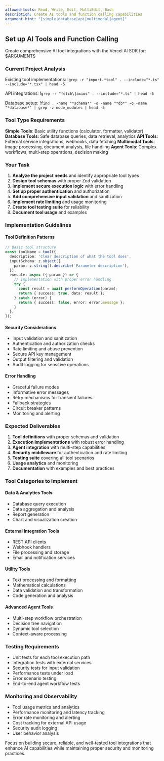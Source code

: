 ```yaml
---
allowed-tools: Read, Write, Edit, MultiEdit, Bash
description: Create AI tools and function calling capabilities
argument-hint: "[simple|database|api|multimodal|agent]"
---
```


## Set up AI Tools and Function Calling

Create comprehensive AI tool integrations with the Vercel AI SDK for: $ARGUMENTS

### Current Project Analysis

Existing tool implementations: !`grep -r "import.*tool" . --include="*.ts" --include="*.tsx" | head -5`

API integrations: !`grep -r "fetch\|axios" . --include="*.ts" | head -5`

Database setup: !`find . -name "*schema*" -o -name "*db*" -o -name "*database*" | grep -v node_modules | head -5`

### Tool Type Requirements

**Simple Tools**: Basic utility functions (calculator, formatter, validator)
**Database Tools**: Safe database queries, data retrieval, analytics
**API Tools**: External service integrations, webhooks, data fetching
**Multimodal Tools**: Image processing, document analysis, file handling
**Agent Tools**: Complex workflows, multi-step operations, decision making

### Your Task

1. **Analyze the project needs** and identify appropriate tool types
2. **Design tool schemas** with proper Zod validation
3. **Implement secure execution logic** with error handling
4. **Set up proper authentication** and authorization
5. **Add comprehensive input validation** and sanitization
6. **Implement rate limiting** and usage monitoring
7. **Create tool testing suite** for reliability
8. **Document tool usage** and examples

### Implementation Guidelines

#### Tool Definition Patterns

```typescript
// Basic tool structure
const toolName = tool({
  description: 'Clear description of what the tool does',
  inputSchema: z.object({
    param: z.string().describe('Parameter description'),
  }),
  execute: async ({ param }) => {
    // Implementation with proper error handling
    try {
      const result = await performOperation(param);
      return { success: true, data: result };
    } catch (error) {
      return { success: false, error: error.message };
    }
  },
});
```

#### Security Considerations

- Input validation and sanitization
- Authentication and authorization checks
- Rate limiting and abuse prevention
- Secure API key management
- Output filtering and validation
- Audit logging for sensitive operations

#### Error Handling

- Graceful failure modes
- Informative error messages
- Retry mechanisms for transient failures
- Fallback strategies
- Circuit breaker patterns
- Monitoring and alerting

### Expected Deliverables

1. **Tool definitions** with proper schemas and validation
2. **Execution implementations** with robust error handling
3. **Agent integration** with multi-step capabilities
4. **Security middleware** for authentication and rate limiting
5. **Testing suite** covering all tool scenarios
6. **Usage analytics** and monitoring
7. **Documentation** with examples and best practices

### Tool Categories to Implement

#### Data & Analytics Tools

- Database query execution
- Data aggregation and analysis
- Report generation
- Chart and visualization creation

#### External Integration Tools

- REST API clients
- Webhook handlers
- File processing and storage
- Email and notification services

#### Utility Tools

- Text processing and formatting
- Mathematical calculations
- Data validation and transformation
- Code generation and analysis

#### Advanced Agent Tools

- Multi-step workflow orchestration
- Decision tree navigation
- Dynamic tool selection
- Context-aware processing

### Testing Requirements

- Unit tests for each tool execution path
- Integration tests with external services
- Security tests for input validation
- Performance tests under load
- Error scenario testing
- End-to-end agent workflow tests

### Monitoring and Observability

- Tool usage metrics and analytics
- Performance monitoring and latency tracking
- Error rate monitoring and alerting
- Cost tracking for external API usage
- Security audit logging
- User behavior analysis

Focus on building secure, reliable, and well-tested tool integrations that enhance AI capabilities while maintaining proper security and monitoring practices.
